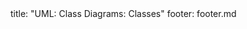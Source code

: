 <frontmatter>
title: "UML: Class Diagrams: Classes"
footer: footer.md
</frontmatter>

<include src="container-inPage-asFlat.md" boilerplate />